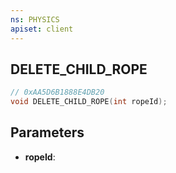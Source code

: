 ```yaml
---
ns: PHYSICS
apiset: client
---
```

## DELETE_CHILD_ROPE

```c
// 0xAA5D6B1888E4DB20
void DELETE_CHILD_ROPE(int ropeId);
```


## Parameters
* **ropeId**:



